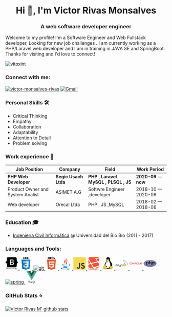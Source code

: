 <div>
  <h1 align="center">Hi 👋, I'm Victor Rivas Monsalves</h1>
  <h3 align="center">A web software developer engineer</h3>
</div>



Welcome to my profile! I'm a Software Engineer and Web Fullstack developer, Looking for new job challenges . I am currently working as a PHP/Laravel web developer and I am in training in JAVA SE and SpringBoot. Thanks for visiting and I'd love to connect!

<p align="left"> <img src="https://komarev.com/ghpvc/?username=vitoxint&label=Profile%20views&color=0e75b6&style=flat" alt="vitoxint" /> </p>

<h3 align="left">Connect with me:</h3>
<p align="left">
<a href="https://linkedin.com/in/victor-monsalves-rivas" target="blank"><img align="center" src="https://raw.githubusercontent.com/rahuldkjain/github-profile-readme-generator/master/src/images/icons/Social/linked-in-alt.svg" alt="victor-monsalves-rivas" height="30" width="40" /></a>

  <a href="mailto:vitoxint@gmail.com" target="_blank">
        <img align="center" src="https://img.icons8.com/?size=1x&id=37246&format=png" alt="Gmail" height="30" width="40" />
    </a>
</p>

<h3 align="left">Personal Skills 🛠️</h3>

<ul>
  <li>Critical Thinking</li>
  <li>Empathy</li>
  <li>Collaboration</li>
  <li>Adaptability</li>
  <li>Attention to Detail</li>
  <li>Problem solving</li>
</ul>

### Work experience 👔
| Job Position           | Company         | Field                         | Work Period       |
| ---------------------- | --------------- | ----------------------------- | ----------------- |
| **PHP Web Developer** | **Segic Usach Ltda** | **PHP , Laravel  MySQL , PLSQL , JS**  | **2020-09 — now** |
| Product Owner and System Analist          | ASIMET A.G     | Softwre Engineer ,developer | 2018-10 — 2020-06 |
| Web developer          | Orecal Ltda     | PHP , JS ,MySQL         | 2018-02 — 2018-06 |


### Education 🎓
- [Ingeniería Civil Informática](https://ubiobio.cl) @ Universidad del Bio Bío (2011 - 2017)

<h3 align="left">Languages and Tools:</h3>
<p align="left"> <a href="https://getbootstrap.com" target="_blank" rel="noreferrer"> <img src="https://raw.githubusercontent.com/devicons/devicon/master/icons/bootstrap/bootstrap-plain-wordmark.svg" alt="bootstrap" width="40" height="40"/> </a> <a href="https://www.w3schools.com/css/" target="_blank" rel="noreferrer"> <img src="https://raw.githubusercontent.com/devicons/devicon/master/icons/css3/css3-original-wordmark.svg" alt="css3" width="40" height="40"/> </a> <a href="https://git-scm.com/" target="_blank" rel="noreferrer"> <img src="https://www.vectorlogo.zone/logos/git-scm/git-scm-icon.svg" alt="git" width="40" height="40"/> </a> <a href="https://www.w3.org/html/" target="_blank" rel="noreferrer"> <img src="https://raw.githubusercontent.com/devicons/devicon/master/icons/html5/html5-original-wordmark.svg" alt="html5" width="40" height="40"/> </a> <a href="https://www.java.com" target="_blank" rel="noreferrer"> <img src="https://raw.githubusercontent.com/devicons/devicon/master/icons/java/java-original.svg" alt="java" width="40" height="40"/> </a> <a href="https://developer.mozilla.org/en-US/docs/Web/JavaScript" target="_blank" rel="noreferrer"> <img src="https://raw.githubusercontent.com/devicons/devicon/master/icons/javascript/javascript-original.svg" alt="javascript" width="40" height="40"/> </a> <a href="https://laravel.com/" target="_blank" rel="noreferrer"> <img src="https://raw.githubusercontent.com/devicons/devicon/master/icons/laravel/laravel-plain-wordmark.svg" alt="laravel" width="40" height="40"/> </a> <a href="https://www.linux.org/" target="_blank" rel="noreferrer"> <img src="https://raw.githubusercontent.com/devicons/devicon/master/icons/linux/linux-original.svg" alt="linux" width="40" height="40"/> </a> <a href="https://www.mysql.com/" target="_blank" rel="noreferrer"> <img src="https://raw.githubusercontent.com/devicons/devicon/master/icons/mysql/mysql-original-wordmark.svg" alt="mysql" width="40" height="40"/> </a> <a href="https://www.oracle.com/" target="_blank" rel="noreferrer"> <img src="https://raw.githubusercontent.com/devicons/devicon/master/icons/oracle/oracle-original.svg" alt="oracle" width="40" height="40"/> </a> <a href="https://www.php.net" target="_blank" rel="noreferrer"> <img src="https://raw.githubusercontent.com/devicons/devicon/master/icons/php/php-original.svg" alt="php" width="40" height="40"/> </a> <a href="https://spring.io/" target="_blank" rel="noreferrer"> <img src="https://www.vectorlogo.zone/logos/springio/springio-icon.svg" alt="spring" width="40" height="40"/> </a> <a href="https://vuejs.org/" target="_blank" rel="noreferrer"> <img src="https://raw.githubusercontent.com/devicons/devicon/master/icons/vuejs/vuejs-original-wordmark.svg" alt="vuejs" width="40" height="40"/> </a> </p>

### GitHub Stats ⭐
[![Victor Rivas M' github stats](https://github-readme-stats.vercel.app/api?username=vitoxint&show_icons=true)](https://github.com/vitoxint/github-readme-stats)


